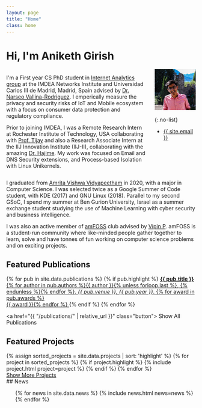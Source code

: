 ```yaml
---
layout: page
title: "Home"
class: home
---
```





# Hi, I'm Aniketh Girish

<div class="columns" markdown="1">

<div class="intro" markdown="1">

<!-- <p style="color:red;"><i>From January 2020 onwards, I'm actively looking for Research Associate/Assitant/Internship position to exploring the general areas of networking, measurements, internet protocols and it's security extensions. <b>Email me</b> if you find an overlap of interests!</i></p> -->

I'm a First year CS PhD student in [Internet Analytics group](http://people.networks.imdea.org/~narseo_vallina/research.html) at the IMDEA Networks Institute and Universidad Carlos III de Madrid, Madrid, Spain advised by [Dr. Narseo Vallina-Rodriguez](https://networks.imdea.org/team/imdea-networks-team/people/narseo-vallina-rodriguez/). I emperically measure the privacy and security risks of IoT and Mobile ecosystem with a focus on consumer data protection and regulatory compliance.

Prior to joining IMDEA, I was a Remote Research Intern at Rochester Institute of Technology, USA collaborating with [Prof. Tijay](https://taejoong.github.io) and also a Research Associate Intern at the IIJ Innovation Institute (IIJ-II), collaborating with the amazing [Dr. Hajime](https://www.iij-ii.co.jp/members/tazaki.html). My work was focused on Email and DNS Security extensions, and Process-based Isolation with Linux Unikernels.

<!-- I'm a Final year bachelor student at [Amrita Vishwa Vidyapeetham](https://www.amrita.edu/), working on Internet protocols, security and privacy. My research interests lie in the intersection of systems and networks in the broadest sense with a particular focus on QoE, security, privacy, measurement and deployment of Internet protocols. -->

<!-- During my bachelor, I spend most of my time in [amFOSS](https://amfoss.in) advised by [Vipin P](https://www.linkedin.com/in/vipin-pavithran?originalSubdomain=in). amFOSS, a student-run community where like-minded people gather together to learn, solve and have tonnes of fun working on computer science problems and on exciting projects.  -->
</div>

<div class="me" markdown="1">
<picture>
  <!-- <source srcset='/images/dominik_berlin.webp' type='image/webp' /> -->
  <img
    src='/images/aniketh2.jpg'
    alt='Aniketh Girish'/>
</picture>

{:.no-list}
* <a href="mailto:{{ site.email }}">{{ site.email }}</a>
</div>

</div>
<!-- I have been a Google Summer of Code student twice with KDE in 2017 and GNU Linux in 2018. As a Google summer of code project in 2018, I implemented DNS over HTTPS into GNU Wget2 resolvers. Being an open-source fanatic, My bachelor thesis which comprises of a QoE study to see if QUIC-enabled video yields to perceivable differences or not. Hence, to bring perceivable differences in streaming with QUIC, introducing a custom version of QUIC which reduces HoL blocking and significantly more. All this into VLC, nevertheless! Moreover, I'm working on an implementation of Record Layer separation in gnuTLS to serve as QUIC TLS API. -->

<!-- I have been lucky to collaborate with awesome researchers around the globe. [Tijay](https://taejoong.github.io), [Hajime](https://www.iij-ii.co.jp/members/tazaki.html) being the few of them. Thankyou for being the wonderful mentors :) -->

I graduated from [Amrita Vishwa Vidyapeetham](https://www.amrita.edu/) in 2020, with a major in Computer Science. I was selected twice as a Google Summer of Code student, with KDE (2017) and GNU Linux (2018). Parallel to my second GSoC, I spend my summer at Ben Gurion University, Israel as a summer exchange student studying the use of Machine Learning with cyber security and business intelligence.

I was also an active member of [amFOSS](https://amfoss.in) club advised by [Vipin P](https://www.linkedin.com/in/vipin-pavithran?originalSubdomain=in). amFOSS is a student-run community where like-minded people gather together to learn, solve and have tonnes of fun working on computer science problems and on exciting projects.

<!-- More Details are enclosed in my [CV]({{ "/assets/Aniketh_CV.pdf" | relative_url }}). Detailed description of my interest could be found in [here]({{ "/assets/Cover_letter.pdf" | relative_url }}). -->


## Featured Publications

<div class="featured-publications">
  {% for pub in site.data.publications %}
    {% if pub.highlight %}
      <a href="{{ pub.pdf }}" class="publication">
        <strong>{{ pub.title }}</strong>
        <span class="authors">{% for author in pub.authors %}{{ author }}{% unless forloop.last %}, {% endunless %}{% endfor %}</span>.
        <i>{{ pub.venue }}, {{ pub.year }}</i>.
        {% for award in pub.awards %}<br/><span class="award"><i class="fas fa-{% if award == "Best Paper Award" %}trophy{% else %}award{% endif %}" aria-hidden="true"></i> {{ award }}</span>{% endfor %}
      </a>
    {% endif %}
  {% endfor %}
</div>

<a href="{{ "/publications/" | relative_url }}" class="button">
  <i class="fas fa-chevron-circle-right"></i>
  Show All Publications
</a>

## Featured Projects

<div class="featured-projects">
  {% assign sorted_projects = site.data.projects | sort: 'highlight' %}
  {% for project in sorted_projects %}
    {% if project.highlight %}
      {% include project.html project=project %}
    {% endif %}
  {% endfor %}
</div>
<a href="{{ "/projects/" | relative_url }}" class="button">
  <i class="fas fa-chevron-circle-right"></i>
  Show More Projects
</a> 


<div class="news-travel" markdown="1">

<div class="news" markdown="1">
## News

<ul>
{% for news in site.data.news %}
  {% include news.html news=news %}
{% endfor %}
</ul>

</div>

<!-- <div class="travel" markdown="1">
## Travel

<table>
<tbody>
{% assign future_travel = site.data.travel | where_exp:'item','item.start == null' %}
{% for travel in future_travel %}
  {% include travel.html travel=travel %}
{% endfor %}
{% assign sorted_travel = site.data.travel | where_exp:'item','item.start' | sort: 'start' | reverse %}
{% for travel in sorted_travel limit:14 %}
  {% include travel.html travel=travel %}
{% endfor %}
</tbody>
</table>

</div> -->

</div>
